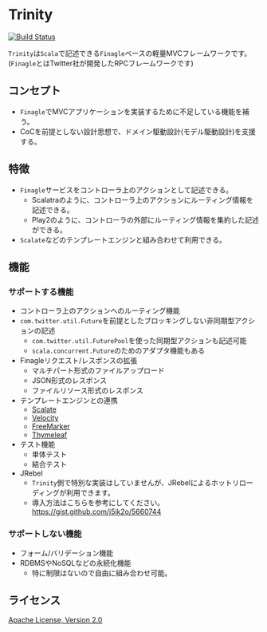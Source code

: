 # Trinity

[![Build Status](https://travis-ci.org/sisioh/trinity.png?branch=develop)](https://travis-ci.org/sisioh/trinity)

`Trinity`は`Scala`で記述できる`Finagle`ベースの軽量MVCフレームワークです。
(`Finagle`とはTwitter社が開発したRPCフレームワークです)

## コンセプト
- `Finagle`でMVCアプリケーションを実装するために不足している機能を補う。
- CoCを前提としない設計思想で、ドメイン駆動設計(モデル駆動設計)を支援する。

## 特徴
- `Finagle`サービスをコントローラ上のアクションとして記述できる。
  - Scalatraのように、コントローラ上のアクションにルーティング情報を記述できる。
  - Play2のように、コントローラの外部にルーティング情報を集約した記述ができる。
- `Scalate`などのテンプレートエンジンと組み合わせて利用できる。

## 機能
### サポートする機能
- コントローラ上のアクションへのルーティング機能
- `com.twitter.util.Future`を前提としたブロッキングしない非同期型アクションの記述
  - `com.twitter.util.FuturePool`を使った同期型アクションも記述可能
  - `scala.concurrent.Future`のためのアダプタ機能もある
- Finagleリクエスト/レスポンスの拡張
  - マルチパート形式のファイルアップロード
  - JSON形式のレスポンス
  - ファイルリソース形式のレスポンス
- テンプレートエンジンとの連携
  - [Scalate](http://scalate.fusesource.org/)
  - [Velocity](http://velocity.apache.org/)
  - [FreeMarker](http://freemarker.org/)
  - [Thymeleaf](http://www.thymeleaf.org/)
- テスト機能
  - 単体テスト
  - 結合テスト
- JRebel
  - `Trinity`側で特別な実装はしていませんが、JRebelによるホットリローディングが利用できます。
  - 導入方法はこちらを参考にしてください。https://gist.github.com/j5ik2o/5660744

### サポートしない機能
- フォーム/バリデーション機能
- RDBMSやNoSQLなどの永続化機能
  - 特に制限はないので自由に組み合わせ可能。

## ライセンス
[Apache License, Version 2.0](http://www.apache.org/licenses/LICENSE-2.0.html)
